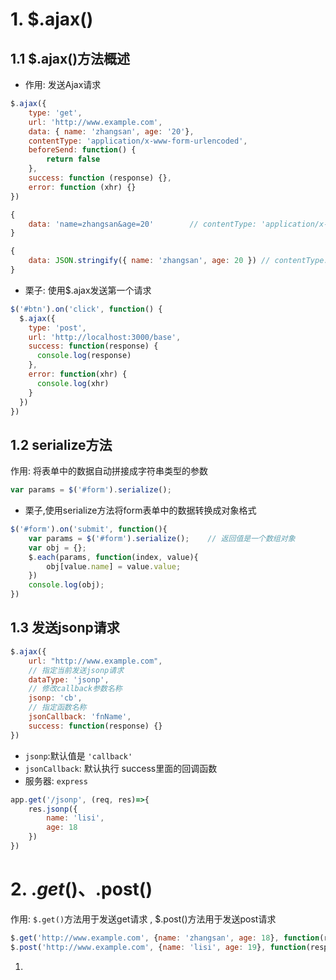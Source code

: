 # 1. $.ajax()

## 1.1 $.ajax()方法概述

- 作用: 发送Ajax请求

```js
$.ajax({
    type: 'get',
    url: 'http://www.example.com',
    data: { name: 'zhangsan', age: '20'},
    contentType: 'application/x-www-form-urlencoded',
    beforeSend: function() {
        return false
    },
    success: function (response) {},
    error: function (xhr) {}
})
```

```js
{
	data: 'name=zhangsan&age=20'		// contentType: 'application/x-www-form-urlencoded'
}
```

```js
{
    data: JSON.stringify({ name: 'zhangsan', age: 20 })	// contentType: 'application/json'
}
```

- 栗子: 使用$.ajax发送第一个请求

```js
$('#btn').on('click', function() {
  $.ajax({
    type: 'post',
    url: 'http://localhost:3000/base',
    success: function(response) {
      console.log(response)
    },
    error: function(xhr) {
      console.log(xhr)
    }
  })
})
```

## 1.2 serialize方法

作用: 将表单中的数据自动拼接成字符串类型的参数

```js
var params = $('#form').serialize();
```

- 栗子,使用serialize方法将form表单中的数据转换成对象格式

```js
$('#form').on('submit', function(){
    var params = $('#form').serialize();	// 返回值是一个数组对象
    var obj = {};
    $.each(params, function(index, value){
        obj[value.name] = value.value;
    })
    console.log(obj);
})
```

## 1.3 发送jsonp请求

```js
$.ajax({
    url: "http://www.example.com",
    // 指定当前发送jsonp请求
    dataType: 'jsonp',
    // 修改callback参数名称
    jsonp: 'cb',
    // 指定函数名称
    jsonCallback: 'fnName',
    success: function(response) {}
})
```

- `jsonp`:默认值是 `'callback'`
- `jsonCallback`: 默认执行 success里面的回调函数
- 服务器: `express`

```js
app.get('/jsonp', (req, res)=>{
    res.jsonp({
        name: 'lisi',
        age: 18
    })
})
```

# 2. $.get()、$.post()

作用: `$.get()`方法用于发送get请求 , $.post()方法用于发送post请求

```js
$.get('http://www.example.com', {name: 'zhangsan', age: 18}, function(response){})
$.post('http://www.example.com', {name: 'lisi', age: 19}, function(respons) {})
```

1. 